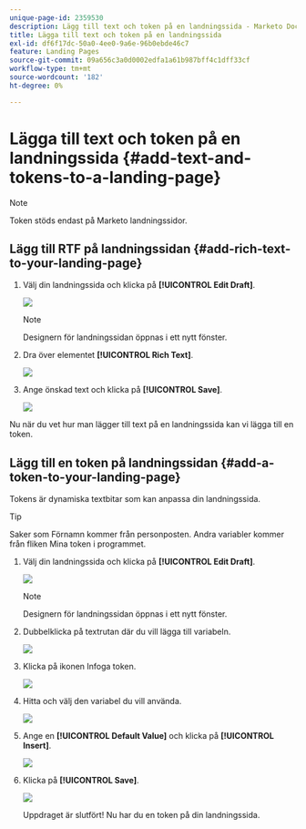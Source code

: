```yaml
---
unique-page-id: 2359530
description: Lägg till text och token på en landningssida - Marketo Docs - produktdokumentation
title: Lägga till text och token på en landningssida
exl-id: df6f17dc-50a0-4ee0-9a6e-96b0ebde46c7
feature: Landing Pages
source-git-commit: 09a656c3a0d0002edfa1a61b987bff4c1dff33cf
workflow-type: tm+mt
source-wordcount: '182'
ht-degree: 0%

---
```


# Lägga till text och token på en landningssida {#add-text-and-tokens-to-a-landing-page}

>[!NOTE]
>
>Token stöds endast på Marketo landningssidor.

## Lägg till RTF på landningssidan {#add-rich-text-to-your-landing-page}

1. Välj din landningssida och klicka på **[!UICONTROL Edit Draft]**.

   ![](assets/image2014-9-16-14-3a30-3a29.png)

   >[!NOTE]
   >
   >Designern för landningssidan öppnas i ett nytt fönster.

1. Dra över elementet **[!UICONTROL Rich Text]**.

   ![](assets/image2015-5-21-12-3a28-3a49.png)

1. Ange önskad text och klicka på **[!UICONTROL Save]**.

   ![](assets/image2015-7-8-17-3a0-3a49.png)

Nu när du vet hur man lägger till text på en landningssida kan vi lägga till en token.

## Lägg till en token på landningssidan {#add-a-token-to-your-landing-page}

Tokens är dynamiska textbitar som kan anpassa din landningssida.

>[!TIP]
>
>Saker som Förnamn kommer från personposten. Andra variabler kommer från fliken Mina token i programmet.

1. Välj din landningssida och klicka på **[!UICONTROL Edit Draft]**.

   ![](assets/image2014-9-16-14-3a30-3a54.png)

   >[!NOTE]
   >
   >Designern för landningssidan öppnas i ett nytt fönster.

1. Dubbelklicka på textrutan där du vill lägga till variabeln.

   ![](assets/image2015-5-21-12-3a30-3a5.png)

1. Klicka på ikonen Infoga token.

   ![](assets/image2015-7-8-17-3a21-3a53.png)

1. Hitta och välj den variabel du vill använda.

   ![](assets/image2014-9-16-14-3a31-3a20.png)

1. Ange en **[!UICONTROL Default Value]** och klicka på **[!UICONTROL Insert]**.

   ![](assets/image2014-9-16-14-3a31-3a29.png)

1. Klicka på **[!UICONTROL Save]**.

   ![](assets/image2015-7-8-17-3a25-3a22.png)

   Uppdraget är slutfört! Nu har du en token på din landningssida.
